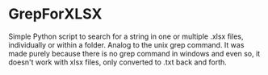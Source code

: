 ﻿# GrepForXLSX
Simple Python script to search for a string in one or multiple .xlsx files, individually or within a folder. 
Analog to the unix grep command.
It was made purely because there is no grep command in windows and even so, it doesn't work with xlsx files, only converted to .txt back and forth.
